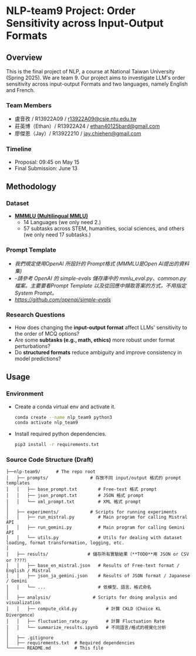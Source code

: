 # NLP-team9 Project: Order Sensitivity across Input-Output Formats

## Overview

This is the final project of NLP, a course at National Taiwan University (Spring 2025). We are team 9. Our project aims to investigate LLM's order sensitivity across input-output Formats and two languages, namely English and French.

### Team Members

- 盧音孜 / R13922A09 / r13922A09@csie.ntu.edu.tw
- 莊英博（Ethan）/ R13922A24 / ethan40125bard@gmail.com
- 廖傑恩（Jay）/ R13922210 / jay.chiehen@gmail.com

### Timeline

- Proposal: 09:45 on May 15
- Final Submission: June 13

## Methodology

### Dataset

- **[MMMLU (Multilingual MMLU)](https://huggingface.co/datasets/openai/MMMLU)**
  - 14 Languages (we only need 2.)
  - 57 subtasks across STEM, humanities, social sciences, and others (we only need 17 subtasks.)

### Prompt Template

- *我們規定使用OpenAI 所設計的 Prompt格式 (MMMLU是Open AI提出的資料集)*
- -*請參考 OpenAI 的 simple-evals 儲存庫中的 mmlu_eval.py、common.py檔案。主要要看Prompt Template 以及從回應中擷取答案的方式，不用指定System Prompt。*
- *https://github.com/openai/simple-evals*

### Research Questions

- How does changing the **input-output format** affect LLMs' sensitivity to the order of MCQ options?
- Are some **subtasks (e.g., math, ethics)** more robust under format perturbations?
- Do **structured formats** reduce ambiguity and improve consistency in model predictions?

## Usage

### Environment

- Create a conda virtual env and activate it.

    ```bash
    conda create --name nlp_team9 python3
    conda activate nlp_team9
    ```

- Install required python dependencies.

    ```bash
    pip3 install -r requirements.txt
    ```

### Source Code Structure (Draft)

```plaintext
├──nlp-team9/      # The repo root
│   ├── prompts/                # 存放不同 input/output 格式的 prompt templates
│   │   ├── base_prompt.txt        # Free-text 格式 prompt
│   │   ├── json_prompt.txt        # JSON 格式 prompt
│   │   └── xml_prompt.txt         # XML 格式 prompt
│
│   ├── experiments/            # Scripts for running experiments
│   │   ├── run_mistral.py         # Main program for calling Mistral API
│   │   ├── run_gemini.py          # Main program for calling Gemini API
│   │   └── utils.py               # Utils for dealing with dataset loading, format transformation, logging, etc.
│
│   ├── results/               # 儲存所有實驗結果（**TODO**用 JSON or CSV or ????）
│   │   ├── base_en_mistral.json   # Results of Free-text format / English / Mistral
│   │   ├── json_ja_gemini.json    # Results of JSON format / Japanese / Gemini
│   │   └── ...                    # 依模型、語言、格式命名
│
│   ├── analysis/                # Scripts for doing analysis and visualization
│   │   ├── compute_ckld.py           # 計算 CKLD（Choice KL Divergence）
│   │   ├── fluctuation_rate.py       # 計算 Fluctuation Rate
│   │   └── summarize_results.ipynb   # 不同語言/格式的視覺化分析
│
│   ├── .gitignore
│   ├── requirements.txt  # Required dependencies
└────── README.md         # This file
```
